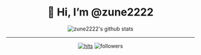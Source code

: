 <div align=center><h1>👋 Hi, I’m @zune2222 </h1></div>

<div align=center>

![zune2222's github stats](https://github-readme-stats.vercel.app/api?username=zune2222&show_icons=true&theme=swift) 


<hr>

[![hits](https://hits.seeyoufarm.com/api/count/incr/badge.svg?url=https%3A%2F%2Fgithub.com%2Fzune2222&count_bg=%237A7A7A&title_bg=%23FFADCC&icon=reverbnation.svg&icon_color=%23FF0000&title=hits&edge_flat=false)](https://hits.seeyoufarm.com)
![followers](https://img.shields.io/github/followers/zune2222?style=social)

